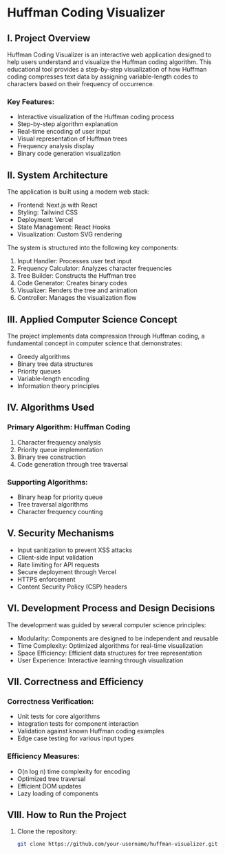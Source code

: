 # Huffman Coding Visualizer

## I. Project Overview
Huffman Coding Visualizer is an interactive web application designed to help users understand and visualize the Huffman coding algorithm. This educational tool provides a step-by-step visualization of how Huffman coding compresses text data by assigning variable-length codes to characters based on their frequency of occurrence.

### Key Features:
- Interactive visualization of the Huffman coding process
- Step-by-step algorithm explanation
- Real-time encoding of user input
- Visual representation of Huffman trees
- Frequency analysis display
- Binary code generation visualization

## II. System Architecture
The application is built using a modern web stack:

- Frontend: Next.js with React
- Styling: Tailwind CSS
- Deployment: Vercel
- State Management: React Hooks
- Visualization: Custom SVG rendering

The system is structured into the following key components:
1. Input Handler: Processes user text input
2. Frequency Calculator: Analyzes character frequencies
3. Tree Builder: Constructs the Huffman tree
4. Code Generator: Creates binary codes
5. Visualizer: Renders the tree and animation
6. Controller: Manages the visualization flow

## III. Applied Computer Science Concept
The project implements data compression through Huffman coding, a fundamental concept in computer science that demonstrates:
- Greedy algorithms
- Binary tree data structures
- Priority queues
- Variable-length encoding
- Information theory principles

## IV. Algorithms Used
### Primary Algorithm: Huffman Coding
1. Character frequency analysis
2. Priority queue implementation
3. Binary tree construction
4. Code generation through tree traversal

### Supporting Algorithms:
- Binary heap for priority queue
- Tree traversal algorithms
- Character frequency counting

## V. Security Mechanisms
- Input sanitization to prevent XSS attacks
- Client-side input validation
- Rate limiting for API requests
- Secure deployment through Vercel
- HTTPS enforcement
- Content Security Policy (CSP) headers

## VI. Development Process and Design Decisions
The development was guided by several computer science principles:
- Modularity: Components are designed to be independent and reusable
- Time Complexity: Optimized algorithms for real-time visualization
- Space Efficiency: Efficient data structures for tree representation
- User Experience: Interactive learning through visualization

## VII. Correctness and Efficiency
### Correctness Verification:
- Unit tests for core algorithms
- Integration tests for component interaction
- Validation against known Huffman coding examples
- Edge case testing for various input types

### Efficiency Measures:
- O(n log n) time complexity for encoding
- Optimized tree traversal
- Efficient DOM updates
- Lazy loading of components

## VIII. How to Run the Project
1. Clone the repository:
   ```bash
   git clone https://github.com/your-username/huffman-visualizer.git
